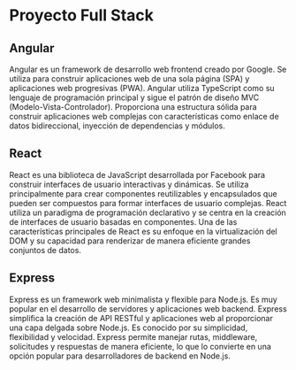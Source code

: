# Proyecto Full Stack

## Angular
Angular es un framework de desarrollo web frontend creado por Google. Se utiliza para construir aplicaciones web de una sola página (SPA) y aplicaciones web progresivas (PWA). Angular utiliza TypeScript como su lenguaje de programación principal y sigue el patrón de diseño MVC (Modelo-Vista-Controlador). Proporciona una estructura sólida para construir aplicaciones web complejas con características como enlace de datos bidireccional, inyección de dependencias y módulos.

## React
React es una biblioteca de JavaScript desarrollada por Facebook para construir interfaces de usuario interactivas y dinámicas. Se utiliza principalmente para crear componentes reutilizables y encapsulados que pueden ser compuestos para formar interfaces de usuario complejas. React utiliza un paradigma de programación declarativo y se centra en la creación de interfaces de usuario basadas en componentes. Una de las características principales de React es su enfoque en la virtualización del DOM y su capacidad para renderizar de manera eficiente grandes conjuntos de datos.

## Express
Express es un framework web minimalista y flexible para Node.js. Es muy popular en el desarrollo de servidores y aplicaciones web backend. Express simplifica la creación de API RESTful y aplicaciones web al proporcionar una capa delgada sobre Node.js. Es conocido por su simplicidad, flexibilidad y velocidad. Express permite manejar rutas, middleware, solicitudes y respuestas de manera eficiente, lo que lo convierte en una opción popular para desarrolladores de backend en Node.js.
